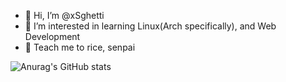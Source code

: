 - 👋 Hi, I’m @xSghetti
- 👀 I’m interested in learning Linux(Arch specifically), and Web Development
- 🌱 Teach me to rice, senpai<br>

![Anurag's GitHub stats](https://github-readme-stats.vercel.app/api?username=xsghetti&show_icons=true&theme=synthwave)

<!---
xSghetti/xSghetti is a ✨ special ✨ repository because its `README.md` (this file) appears on your GitHub profile.
You can click the Preview link to take a look at your changes.
--->
